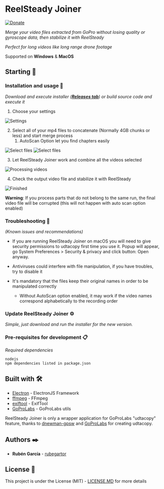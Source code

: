 # ReelSteady Joiner

[![Donate](https://img.shields.io/badge/Donate-PayPal-green.svg)](https://www.paypal.com/donate?hosted_button_id=P9JH3CF5DHEJW)

_Merge your video files extracted from GoPro without losing quality or gyroscope data, then stabilize it with ReelSteady_

_Perfect for long videos like long range drone footage_

Supported on **Windows** & **MacOS**

## Starting 🚀

### Installation and usage 🔧

_Download and execute installer (**[Releases tab](https://github.com/rubegartor/ReelSteady-Joiner/releases)**) or build source code and execute it_

1. Choose your settings

![Settings](https://i.imgur.com/FsEBUaB.png)

2. Select all of your mp4 files to concatenate (Normally 4GB chunks or less) and start merge process
   1. AutoScan Option let you find chapters easily

![Select files](https://i.imgur.com/Bv18QPR.png)
![Select files](https://i.imgur.com/iXB6pzW.png)


3. Let ReelSteady Joiner work and combine all the videos selected

![Processing videos](https://i.imgur.com/DN27x4R.png)


4. Check the output video file and stabilize it with ReelSteady

![Finished](https://i.imgur.com/rx6jk6W.png)

**Warning**: If you process parts that do not belong to the same run, the final video file will be corrupted (this will not happen with auto scan option enabled)

### Troubleshooting 🔎
_(Known issues and recommendations)_

- If you are running ReelSteady Joiner on macOS you will need to give security permissions to udtacopy first time you use it.
  Popup will appear, go System Preferences > Security & privacy and click button: Open anyway.

- Antiviruses could interfere with file manipulation, if you have troubles, try to disable it

- It's mandatory that the files keep their original names in order to be manipulated correctly
  - Without AutoScan option enabled, it may work if the video names correspond alphabetically to the recording order

### Update ReelSteady Joiner ⚙️

_Simple, just download and run the installer for the new version._

### Pre-requisites for development 📋

_Required dependencies_

```
nodejs
npm dependencies listed in package.json
```

## Built with 🛠️

* [Electron](https://www.electronjs.org/) - ElectronJS Framework
* [ffmpeg](http://ffmpeg.org/) - FFmpeg
* [exiftool](https://exiftool.org/) - ExifTool
* [GoProLabs](https://gopro.github.io/labs/) - GoProLabs utils

ReelSteady Joiner is only a wrapper application for GoProLabs "udtacopy" feature, thanks to [dnewman-gpsw](https://github.com/dnewman-gpsw) and [GoProLabs](https://github.com/gopro/labs) for creating udtacopy.

## Authors ✒️

* **Rubén García** - [rubegartor](https://github.com/rubegartor)

## License 📄

This project is under the License (MIT) - [LICENSE.MD](LICENSE.MD) for more details

